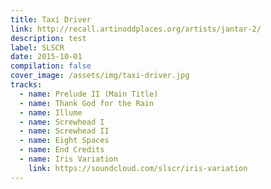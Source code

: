 ```yaml
---
title: Taxi Driver
link: http://recall.artinoddplaces.org/artists/jantar-2/
description: test
label: SLSCR
date: 2015-10-01
compilation: false
cover_image: /assets/img/taxi-driver.jpg
tracks:
  - name: Prelude II (Main Title)
  - name: Thank God for the Rain
  - name: Illume
  - name: Screwhead I
  - name: Screwhead II
  - name: Eight Spaces
  - name: End Credits
  - name: Iris Variation
    link: https://soundcloud.com/slscr/iris-variation
---
```

